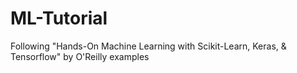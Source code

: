 # ML-Tutorial
Following "Hands-On Machine Learning with Scikit-Learn, Keras, &amp; Tensorflow" by O'Reilly examples
